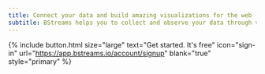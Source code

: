 ```yaml
---
title: Connect your data and build amazing visualizations for the web
subtitle: BStreams helps you to collect and observe your data through visualizations to support your communication in a clear and effective way
---
```


{% include button.html size="large" text="Get started. It's free" icon="sign-in" url="https://app.bstreams.io/account/signup" blank="true" style="primary" %}